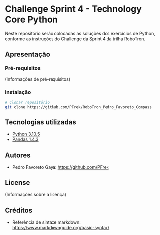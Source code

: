 # Challenge Sprint 4 - Technology Core Python

Neste repositório serão colocadas as soluções dos exercícios de Python, conforme as instruções do Challenge da Sprint 4 da trilha RoboTron.


## Apresentação


### Pré-requisitos

(Informações de pré-requisitos)

### Instalação

```bash
# clonar repositório
git clone https://github.com/PFrek/RoboTron_Pedro_Favoreto_Compass

```

## Tecnologias utilizadas

- [Python 3.10.5](https://www.python.org/downloads/release/python-3105/)
- [Pandas 1.4.3](https://pandas.pydata.org/)

## Autores

- Pedro Favoreto Gaya: <https://github.com/PFrek>

## License

(Informações sobre a licença)

## Créditos

- Referência de sintaxe markdown: <https://www.markdownguide.org/basic-syntax/>